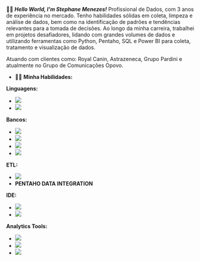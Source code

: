 👋🚀 ***Hello World, I'm Stephane Menezes!***
Profissional de Dados, com 3 anos de experiência no mercado. Tenho habilidades sólidas em coleta, limpeza e análise de dados, bem como na identificação de padrões e tendências relevantes para a tomada de decisões. Ao longo da minha carreira, trabalhei em projetos desafiadores, lidando com grandes volumes de dados e utilizando ferramentas como Python, Pentaho, SQL e Power BI para coleta, tratamento e visualização de dados. 

Atuando com clientes como: Royal Canin, Astrazeneca, Grupo Pardini e atualmente no Grupo de Comunicações Opovo. 

- 👩‍💻 **Minha Habilidades:**

**Linguagens:**
* <img src="https://img.shields.io/badge/Python-3776AB?style=for-the-badge&logo=python&logoColor=white" >
* <img src="https://img.shields.io/badge/R-276DC3?style=for-the-badge&logo=r&logoColor=white" >
**Bancos:**
* <img src="https://img.shields.io/badge/MySQL-00000F?style=for-the-badge&logo=mysql&logoColor=white">
* <img src="https://img.shields.io/badge/PostgreSQL-316192?style=for-the-badge&logo=postgresql&logoColor=white">
* <img src="https://img.shields.io/badge/SQLite-07405E?style=for-the-badge&logo=sqlite&logoColor=white">
* <img src="https://img.shields.io/badge/MariaDB-003545?style=for-the-badge&logo=mariadb&logoColor=white">
**ETL:** 
* <img src="https://img.shields.io/badge/Databricks-FF3621?style=for-the-badge&logo=Databricks&logoColor=white">
* **PENTAHO DATA INTEGRATION**
  
**IDE:** 
* <img src="https://img.shields.io/badge/Colab-F9AB00?style=for-the-badge&logo=googlecolab&color=525252">
* <img src="https://img.shields.io/badge/Visual_Studio_Code-0078D4?style=for-the-">
**Analytics Tools:**
* <img src="https://img.shields.io/badge/power_bi-F2C811?style=for-the-badge&logo=powerbi&logoColor=black">
* <img src="https://img.shields.io/badge/Google%20Analytics-E37400?style=for-the-badge&logo=google%20analytics&logoColor=white">
* <img src="https://img.shields.io/badge/Microsoft_Excel-217346?style=for-the-badge&logo=microsoft-excel&logoColor=white">
